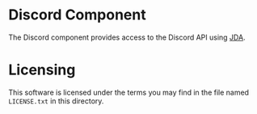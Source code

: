 # Discord Component

The Discord component provides access to the Discord API using [JDA](https://github.com/DV8FromTheWorld/JDA).

# Licensing

This software is licensed under the terms you may find in the file named `LICENSE.txt` in this directory.